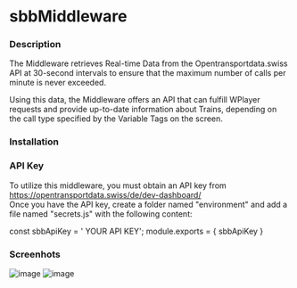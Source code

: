 # sbbMiddleware

### Description 

The Middleware retrieves Real-time Data from the Opentransportdata.swiss API at 30-second intervals to ensure that the maximum number of calls per minute is never exceeded.

Using this data, the Middleware offers an API that can fulfill WPlayer requests and provide up-to-date information about Trains, depending on the call type specified by the Variable Tags on the screen.

### Installation 


### API Key 

To utilize this middleware, you must obtain an API key from https://opentransportdata.swiss/de/dev-dashboard/  
Once you have the API key, create a folder named "environment" and add a file named "secrets.js" with the following content:

const sbbApiKey = ' YOUR API KEY';
module.exports = { sbbApiKey }

### Screenhots

![image](https://user-images.githubusercontent.com/50730110/222460665-1f615571-d65c-45c9-8f77-66f36677eaec.png)
![image](https://user-images.githubusercontent.com/50730110/222460790-823dea24-5b90-4f9d-ab37-96ff43404fa7.png)
